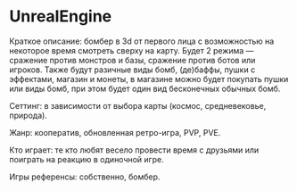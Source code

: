 # UnrealEngine

Краткое описание: бомбер в 3d от первого лица с возможностью на некоторое время смотреть сверху на карту. Будет 2 режима — сражение против монстров и базы, сражение против ботов или игроков. Также будут разичные виды бомб, (де)баффы, пушки с эффектами, магазин и монеты, в магазине можно будет покупать пушки или виды бомб, при этом будет один вид бесконечных обычных бомб.

Сеттинг: в зависимости от выбора карты (космос, средневековье, природа).

Жанр: кооператив, обновленная ретро-игра, PVP, PVE.

Кто играет: те кто любят весело провести время с друзьями или поиграть на реакцию в одиночной игре.

Игры референсы: собственно, бомбер.
